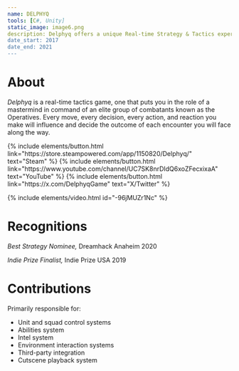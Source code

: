 ```yaml
---
name: DELPHYQ
tools: [C#, Unity]
static_image: image6.png
description: Delphyq offers a unique Real-time Strategy & Tactics experience, that puts you in the seat of the "Mastermind.”
date_start: 2017
date_end: 2021
---
```


# About

_Delphyq_ is a real-time tactics game, one that puts you in the role of a mastermind in command of an elite group of combatants known as the Operatives. Every move, every decision, every action, and reaction you make will influence and decide the outcome of each encounter you will face along the way.

<p class="text-center">
{% include elements/button.html link="https://store.steampowered.com/app/1150820/Delphyq/" text="Steam" %}
{% include elements/button.html link="https://www.youtube.com/channel/UC7SK8nrDIdQ6xoZFecxixaA" text="YouTube" %}
{% include elements/button.html link="https://x.com/DelphyqGame" text="X/Twitter" %}
</p>

{% include elements/video.html id="-96jMUZr1Nc" %}

# Recognitions

_Best Strategy Nominee,_ Dreamhack Anaheim 2020

_Indie Prize Finalist,_ Indie Prize USA 2019

# Contributions

Primarily responsible for:
- Unit and squad control systems
- Abilities system
- Intel system
- Environment interaction systems
- Third-party integration
- Cutscene playback system
